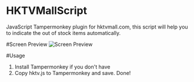 # HKTVMallScript
JavaScript Tampermonkey plugin for hktvmall.com, this script will help you to indicate the out of stock items automatically.

#Screen Preview
![Screen Preview](https://cloud.githubusercontent.com/assets/6396692/6284907/997447b2-b930-11e4-8796-752dc4fa695e.png)

#Usage
1. Install Tampermonkey if you don't have
2. Copy hktv.js to Tampermonkey and save. Done!
